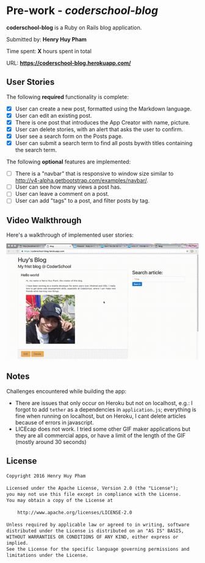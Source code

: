 # Pre-work - *coderschool-blog*

**coderschool-blog** is a Ruby on Rails blog application.

Submitted by: **Henry Huy Pham**

Time spent: **X** hours spent in total

URL: **https://coderschool-blog.herokuapp.com/**

## User Stories

The following **required** functionality is complete:

* [x] User can create a new post, formatted using the Markdown language.
* [x] User can edit an existing post.
* [x] There is one post that introduces the App Creator with name, picture.
* [x] User can delete stories, with an alert that asks the user to confirm.
* [x] User see a search form on the Posts page.
* [x] User can submit a search term to find all posts bywith titles containing the search term.

The following **optional** features are implemented:
* [ ] There is a "navbar" that is responsive to window size similar to http://v4-alpha.getbootstrap.com/examples/navbar/.
* [ ] User can see how many views a post has.
* [ ] User can leave a comment on a post.
* [ ] User can add "tags" to a post, and filter posts by tag.

## Video Walkthrough

Here's a walkthrough of implemented user stories:
 		  
![Video Walkthrough](walkthrough.gif)

## Notes

Challenges encountered while building the app:
- There are issues that only occur on Heroku but not on localhost, e.g.: I forgot to add `tether` as a dependencies in `application.js`; everything is fine when running on localhost, but on Heroku, I cant delete articles because of errors in javascript.
- LICEcap does not work. I tried some other GIF maker applications but they are all commercial apps, or have a limit of the length of the GIF (mostly around 30 seconds)  

## License

    Copyright 2016 Henry Huy Pham

    Licensed under the Apache License, Version 2.0 (the "License");
    you may not use this file except in compliance with the License.
    You may obtain a copy of the License at

        http://www.apache.org/licenses/LICENSE-2.0

    Unless required by applicable law or agreed to in writing, software
    distributed under the License is distributed on an "AS IS" BASIS,
    WITHOUT WARRANTIES OR CONDITIONS OF ANY KIND, either express or implied.
    See the License for the specific language governing permissions and
    limitations under the License.
